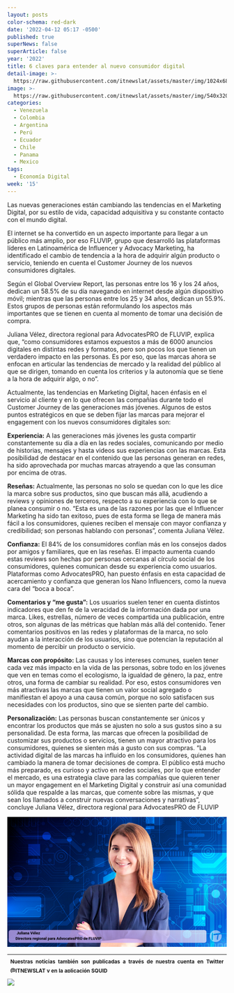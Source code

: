 ```yaml
---
layout: posts
color-schema: red-dark
date: '2022-04-12 05:17 -0500'
published: true
superNews: false
superArticle: false
year: '2022'
title: 6 claves para entender al nuevo consumidor digital
detail-image: >-
  https://raw.githubusercontent.com/itnewslat/assets/master/img/1024x680/Juliana-Velez-g.jpg
image: >-
  https://raw.githubusercontent.com/itnewslat/assets/master/img/540x320/Juliana-Velez-p.jpg
categories:
  - Venezuela
  - Colombia
  - Argentina
  - Perú
  - Ecuador
  - Chile
  - Panama
  - Mexico
tags:
  - Economía Digital
week: '15'
---
```

Las nuevas generaciones están cambiando las tendencias en el Marketing Digital, por su estilo de vida, capacidad adquisitiva y su constante contacto con el mundo digital.

El internet se ha convertido en un aspecto importante para llegar a un público más amplio, por eso FLUVIP, grupo que desarrolló las plataformas líderes en Latinoamérica de Influencer y Advocacy Marketing, ha identificado el cambio de tendencia a la hora de adquirir algún producto o servicio, teniendo en cuenta el Customer Journey de los nuevos consumidores digitales.

Según el Global Overview Report, las personas entre los 16 y los 24 años, dedican un 58.5% de su día navegando en internet desde algún dispositivo móvil; mientras que las personas entre los 25 y 34 años, dedican un 55.9%. Estos grupos de personas están reformulando los aspectos más importantes que se tienen en cuenta al momento de tomar una decisión de compra.

Juliana Vélez, directora regional para AdvocatesPRO de FLUVIP, explica que, “como consumidores estamos expuestos a más de 6000 anuncios digitales en distintas redes y formatos, pero son pocos los que tienen un verdadero impacto en las personas. Es por eso, que las marcas ahora se enfocan en articular las tendencias de mercado y la realidad del público al que se dirigen, tomando en cuenta los criterios y la autonomía que se tiene a la hora de adquirir algo, o no”.

Actualmente, las tendencias en Marketing Digital, hacen énfasis en el servicio al cliente y en lo que ofrecen las compañías durante todo el Customer Journey de las generaciones más jóvenes.  Algunos de estos puntos estratégicos en que se deben fijar las marcas para mejorar el engagement con los nuevos consumidores digitales son:

**Experiencia:** A las generaciones más jóvenes les gusta compartir constantemente su día a día en las redes sociales, comunicando por medio de historias, mensajes y hasta videos sus experiencias con las marcas. Esta posibilidad de destacar en el contenido que las personas generan en redes, ha sido aprovechada por muchas marcas atrayendo a que las consuman por encima de otras.

**Reseñas:** Actualmente, las personas no solo se quedan con lo que les dice la marca sobre sus productos, sino que buscan más allá, acudiendo a reviews y opiniones de terceros, respecto a su experiencia con lo que se planea consumir o no. “Esta es una de las razones por las que el Influencer Marketing ha sido tan exitoso, pues de esta forma se llega de manera más fácil a los consumidores, quienes reciben el mensaje con mayor confianza y credibilidad; son personas hablando con personas”, comenta Juliana Vélez.

**Confianza:** El 84% de los consumidores confían más en los consejos dados por amigos y familiares, que en las reseñas. El impacto aumenta cuando estas reviews son hechas por personas cercanas al círculo social de los consumidores, quienes comunican desde su experiencia como usuarios. Plataformas como AdvocatesPRO, han puesto énfasis en esta capacidad de acercamiento y confianza que generan los Nano Influencers, como la nueva cara del “boca a boca”.

**Comentarios y “me gusta”:** Los usuarios suelen tener en cuenta distintos indicadores que den fe de la veracidad de la información dada por una marca. Likes, estrellas, número de veces compartida una publicación, entre otros, son algunas de las métricas que hablan más allá del contenido. Tener comentarios positivos en las redes y plataformas de la marca, no solo ayudan a la interacción de los usuarios, sino que potencian la reputación al momento de percibir un producto o servicio.

**Marcas con propósito:** Las causas y los intereses comunes, suelen tener cada vez más impacto en la vida de las personas, sobre todo en los jóvenes que ven en temas como el ecologismo, la igualdad de género, la paz, entre otros, una forma de cambiar su realidad. Por eso, estos consumidores ven más atractivas las marcas que tienen un valor social agregado o manifiestan el apoyo a una causa común, porque no solo satisfacen sus necesidades con los productos, sino que se sienten parte del cambio.

**Personalización:** Las personas buscan constantemente ser únicos y encontrar los productos que más se ajusten no solo a sus gustos sino a su personalidad. De esta forma, las marcas que ofrecen la posibilidad de customizar sus productos o servicios, tienen un mayor atractivo para los consumidores, quienes se sienten más a gusto con sus compras.
“La actividad digital de las marcas ha influido en los consumidores, quienes han cambiado la manera de tomar decisiones de compra. El público está mucho más preparado, es curioso y activo en redes sociales, por lo que entender el mercado, es una estrategia clave para las compañías que quieren tener un mayor engagement en el Marketing Digital y construir así una comunidad sólida que respalde a las marcas, que comente sobre las mismas, y que sean los llamados a construir nuevas conversaciones y narrativas”, concluye Juliana Vélez, directora regional para AdvocatesPRO de FLUVIP

![](https://raw.githubusercontent.com/itnewslat/assets/master/img/540x320/Juliana-Velez-p.jpg)

<table style="height: 42px;" width="569">
<tbody>
<tr>
<td style="text-align: justify;"><sub><strong>Nuestras noticias también son publicadas a través de nuestra cuenta en Twitter <a href="https://twitter.com/itnewslat?lang=es">@ITNEWSLAT</a> y en la aplicación <a href="https://squidapp.co/en/">SQUID</a></strong></sub></td>
</tr>
</tbody>
</table>

<img src="https://tracker.metricool.com/c3po.jpg?hash=56f88a41e39ab42c063cc51676587a04"/>